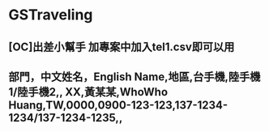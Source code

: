 # GSTraveling
[OC]出差小幫手
加專案中加入tel1.csv即可以用
---------------------
部門，中文姓名，English Name,地區,台手機,陸手機1/陸手機2,,
XX,黃某某,WhoWho Huang,TW,0000,0900-123-123,137-1234-1234/137-1234-1235,,
---------------------

